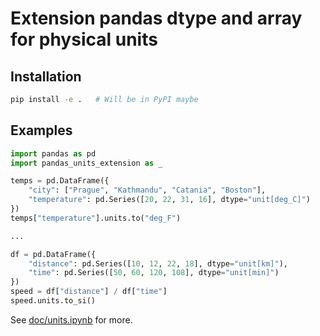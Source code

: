 # Extension pandas dtype and array for physical units

## Installation

```bash
pip install -e .   # Will be in PyPI maybe
```

## Examples

```python
import pandas as pd
import pandas_units_extension as _

temps = pd.DataFrame({
    "city": ["Prague", "Kathmandu", "Catania", "Boston"],
    "temperature": pd.Series([20, 22, 31, 16], dtype="unit[deg_C]")
})
temps["temperature"].units.to("deg_F")

...

df = pd.DataFrame({
    "distance": pd.Series([10, 12, 22, 18], dtype="unit[km]"),
    "time": pd.Series([50, 60, 120, 108], dtype="unit[min]")
})
speed = df["distance"] / df["time"]
speed.units.to_si()
```

See [doc/units.ipynb](doc/units.ipynb) for more.
